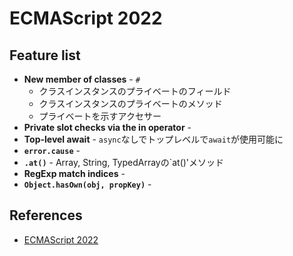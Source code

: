 # ECMAScript 2022

## Feature list
- **New member of classes** - `#`
  - クラスインスタンスのプライベートのフィールド
  - クラスインスタンスのプライベートのメソッド
  - プライベートを示すアクセサー
- **Private slot checks via the in operator** - 
- **Top-level await** - `async`なしでトップレベルで`await`が使用可能に
- **`error.cause`** - 
- **`.at()`** - Array, String, TypedArrayの`at()'メソッド
- **RegExp match indices** - 
- **`Object.hasOwn(obj, propKey)`** - 

## References
- [ECMAScript 2022](https://2ality.com/2022/06/ecmascript-2022.html)

